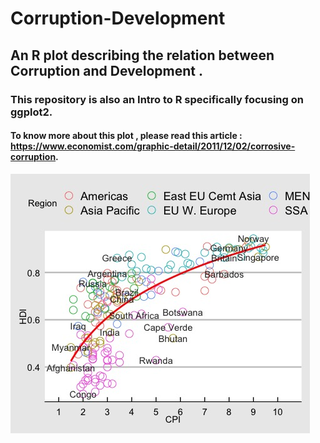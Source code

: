 # Corruption-Development
## An R plot describing the relation between Corruption and Development .
### This repository is also an Intro to R specifically focusing on ggplot2.
#### To know more about this plot , please read this article : https://www.economist.com/graphic-detail/2011/12/02/corrosive-corruption. 
![CPI v/s HDI](econ_plot.jpeg) 
